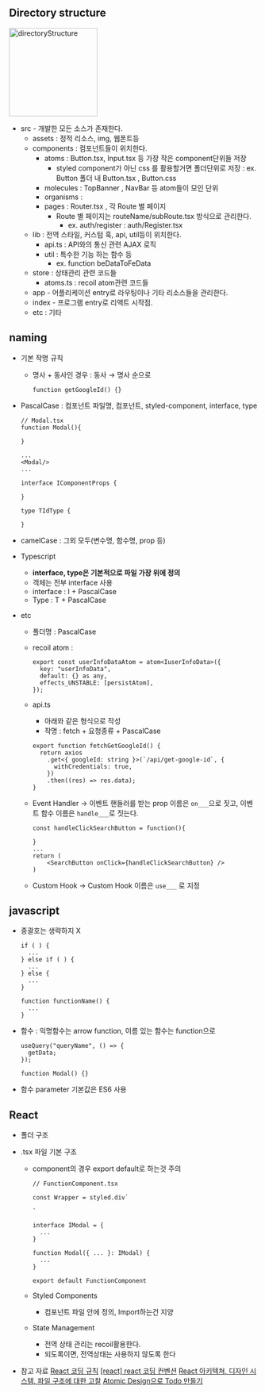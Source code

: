 ## Directory structure

<img width="178" alt="directoryStructure" src="https://user-images.githubusercontent.com/101977256/210210826-1064c118-1f2a-4e54-9663-eccdac4d4e2b.png">

- src - 개발한 모든 소스가 존재한다.
  - assets : 정적 리소스, img, 웹폰트등
  - components : 컴포넌트들이 위치한다.
    - atoms : Button.tsx, Input.tsx 등 가장 작은 component단위들 저장
      - styled component가 아닌 css 를 활용할거면 폴더단위로 저장 : ex. Button 폴더 내 Button.tsx , Button.css
    - molecules : TopBanner , NavBar 등 atom들이 모인 단위
    - organisms :
    - pages : Router.tsx , 각 Route 별 페이지
      - Route 별 페이지는 routeName/subRoute.tsx 방식으로 관리한다.
        - ex. auth/register : auth/Register.tsx
  - lib : 전역 스타일, 커스텀 훅, api, util등이 위치한다.
    - api.ts : API와의 통신 관련 AJAX 로직
    - util : 특수한 기능 하는 함수 등
      - ex. function beDataToFeData
  - store : 상태관리 관련 코드들
    - atoms.ts : recoil atom관련 코드들
  - app - 어플리케이션 entry로 라우팅이나 기타 리소스들을 관리한다.
  - index - 프로그램 entry로 리액트 시작점.
  - etc : 기타

## naming

- 기본 작명 규칙
  - 명사 + 동사인 경우 : 동사 → 명사 순으로
    ```tsx
    function getGoogleId() {}
    ```
- PascalCase : 컴포넌트 파일명, 컴포넌트, styled-component, interface, type

  ```tsx
  // Modal.tsx
  function Modal(){

  }

  ...
  <Modal/>
  ...

  interface IComponentProps {

  }

  type TIdType {

  }
  ```

- camelCase : 그외 모두(변수명, 함수명, prop 등)
- Typescript
  - **interface, type은 기본적으로 파일 가장 위에 정의**
  - 객체는 전부 interface 사용
  - interface : I + PascalCase
  - Type : T + PascalCase
- etc

  - 폴더명 : PascalCase
  - recoil atom :
    ```tsx
    export const userInfoDataAtom = atom<IuserInfoData>({
      key: "userInfoData",
      default: {} as any,
      effects_UNSTABLE: [persistAtom],
    });
    ```
  - api.ts
    - 아래와 같은 형식으로 작성
    - 작명 : fetch + 요청종류 + PascalCase
    ```tsx
    export function fetchGetGoogleId() {
      return axios
        .get<{ googleId: string }>(`/api/get-google-id`, {
          withCredentials: true,
        })
        .then((res) => res.data);
    }
    ```
  - Event Handler
    → 이벤트 핸들러를 받는 prop 이름은 `on___`으로 짓고, 이벤트 함수 이름은 `handle___`로 짓는다.

    ```tsx
    const handleClickSearchButton = function(){

    }
    ...
    return (
    	<SearchButton onClick={handleClickSearchButton} />
    )
    ```

  - Custom Hook
    → Custom Hook 이름은 `use___` 로 지정

## javascript

- 중괄호는 생략하지 X

  ```tsx
  if ( ) {
    ...
  } else if ( ) {
    ...
  } else {
    ...
  }

  function functionName() {
    ...
  }
  ```

- 함수 : 익명함수는 arrow function, 이름 있는 함수는 function으로

  ```tsx
  useQuery("queryName", () => {
    getData;
  });

  function Modal() {}
  ```

- 함수 parameter 기본값은 ES6 사용

## React

- 폴더 구조
- .tsx 파일 기본 구조

  - component의 경우 export default로 하는것 주의

    ```tsx
    // FunctionComponent.tsx

    const Wrapper = styled.div`

    `

    interface IModal = {
      ...
    }

    function Modal({ ... }: IModal) {
      ...
    }

    export default FunctionComponent
    ```

  - Styled Components
    - 컴포넌트 파일 안에 정의, Import하는건 지양
  - State Management
    - 전역 상태 관리는 recoil활용한다.
    - 되도록이면, 전역상태는 사용하지 않도록 한다

- 참고 자료
  [React 코딩 규칙](https://velog.io/@gwak2837/React-%EC%BD%94%EB%94%A9-%EA%B7%9C%EC%B9%99)
  [[react] react 코딩 컨벤션](https://phrygia.github.io/react/2022-04-05-react/)
  [React 아키텍쳐, 디자인 시스템, 파일 구조에 대한 고찰](https://kyung-a.tistory.com/35)
  [Atomic Design으로 Todo 만들기](https://velog.io/@thsoon/%EC%93%B8%EB%95%8C%EC%97%86%EC%9D%B4-%EA%B3%A0%ED%80%84%EC%9D%B8-%ED%88%AC%EB%91%90%EB%A6%AC%EC%8A%A4%ED%8A%B8-%EB%A7%8C%EB%93%A4%EA%B8%B0-FE-2.-%EB%B7%B0-%EC%84%A4%EA%B3%84)
